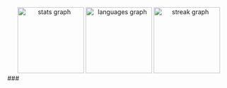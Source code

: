 <div align="center">
  <img src="https://github-readme-stats.vercel.app/api?username=abdulkarim-sensei&hide_title=false&hide_rank=false&show_icons=true&include_all_commits=true&count_private=true&disable_animations=false&theme=dracula&locale=en&hide_border=false&order=1" height="150" alt="stats graph"  />
  <img src="https://github-readme-stats.vercel.app/api/top-langs?username=abdulkarim-sensei&locale=en&hide_title=false&layout=compact&card_width=320&langs_count=5&theme=dracula&hide_border=false&order=2" height="150" alt="languages graph"  />
  <img src="https://streak-stats.demolab.com?user=abdulkarim-sensei&locale=en&mode=daily&theme=dracula&hide_border=false&border_radius=5&order=3" height="150" alt="streak graph"  />
</div>
###
